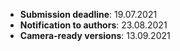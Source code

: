 - **Submission deadline**:      19.07.2021
- **Notification to authors**:  23.08.2021
- **Camera-ready versions**:    13.09.2021